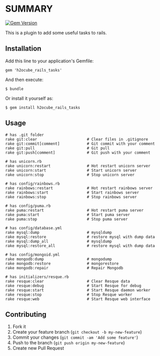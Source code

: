 # SUMMARY

[![Gem Version](https://badge.fury.io/rb/h2ocube_rails_tasks.png)](http://badge.fury.io/rb/h2ocube_rails_tasks)

This is a plugin to add some useful tasks to rails.

## Installation

Add this line to your application's Gemfile:

    gem 'h2ocube_rails_tasks'

And then execute:

    $ bundle

Or install it yourself as:

    $ gem install h2ocube_rails_tasks

## Usage

    # has .git folder
    rake git:clear                      # Clear files in .gitignore
    rake git:commit[comment]            # Git commit with your comment
    rake git:pull                       # Git pull
    rake git:push[comment]              # Git push with your comment

    # has unicorn.rb
    rake unicorn:restart                # Hot restart unicorn server
    rake unicorn:start                  # Start unicorn server
    rake unicorn:stop                   # Stop unicorn server

    # has config/rainbows.rb
    rake rainbows:restart               # Hot restart rainbows server
    rake rainbows:start                 # Start rainbows server
    rake rainbows:stop                  # Stop rainbows server

    # has config/puma.rb
    rake puma:restart                   # Hot restart puma server
    rake puma:start                     # Start puma server
    rake puma:stop                      # Stop puma server

    # has config/database.yml
    rake mysql:dump                     # mysqldump
    rake mysql:restore                  # restore mysql with dump data
    rake mysql:dump_all                 # mysqldump
    rake mysql:restore_all              # restore mysql with dump data

    # has config/mongoid.yml
    rake mongodb:dump                   # mongodump
    rake mongodb:restore                # mongorestore
    rake mongodb:repair                 # Repair Mongodb

    # has initializers/resque.rb
    rake resque:clear                   # Clear Resque data
    rake resque:debug                   # Start Resque for debug
    rake resque:start                   # Start Resque daemon worker
    rake resque:stop                    # Stop Resque worker
    rake resque:web                     # Start Resque web interface

## Contributing

1. Fork it
2. Create your feature branch (`git checkout -b my-new-feature`)
3. Commit your changes (`git commit -am 'Add some feature'`)
4. Push to the branch (`git push origin my-new-feature`)
5. Create new Pull Request
